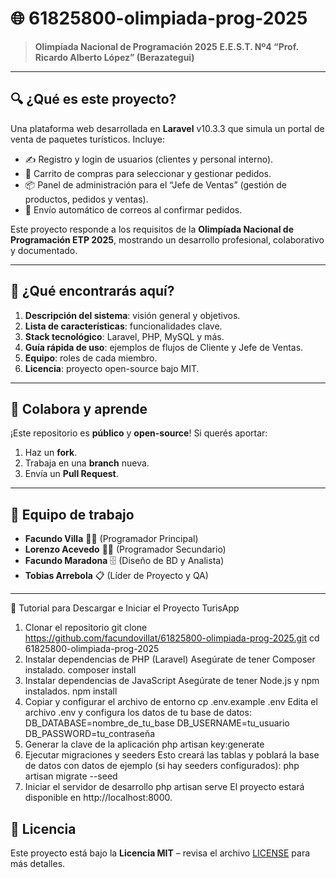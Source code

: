 # 🌐 61825800-olimpiada-prog-2025

> **Olimpíada Nacional de Programación 2025**
> **E.E.S.T. Nº4 “Prof. Ricardo Alberto López” (Berazategui)**

---

## 🔍 ¿Qué es este proyecto?

Una plataforma web desarrollada en **Laravel** v10.3.3 que simula un portal de venta de paquetes turísticos. Incluye:

* ✍️ Registro y login de usuarios (clientes y personal interno).
* 🛒 Carrito de compras para seleccionar y gestionar pedidos.
* 📦 Panel de administración para el “Jefe de Ventas” (gestión de productos, pedidos y ventas).
* 📧 Envío automático de correos al confirmar pedidos.

Este proyecto responde a los requisitos de la **Olimpíada Nacional de Programación ETP 2025**, mostrando un desarrollo profesional, colaborativo y documentado.

---

## 🚀 ¿Qué encontrarás aquí?

1. **Descripción del sistema**: visión general y objetivos.
2. **Lista de características**: funcionalidades clave.
3. **Stack tecnológico**: Laravel, PHP, MySQL y más.
4. **Guía rápida de uso**: ejemplos de flujos de Cliente y Jefe de Ventas.
5. **Equipo**: roles de cada miembro.
6. **Licencia**: proyecto open-source bajo MIT.

---

## 🤝 Colabora y aprende

¡Este repositorio es **público** y **open-source**! Si querés aportar:

1. Haz un **fork**.
2. Trabaja en una **branch** nueva.
3. Envía un **Pull Request**.

---

## 📜 Equipo de trabajo

* **Facundo Villa** 👨‍💻 (Programador Principal)
* **Lorenzo Acevedo** 👨‍💻 (Programador Secundario)
* **Facundo Maradona** 🗄️ (Diseño de BD y Analista)
* **Tobias Arrebola** 📋 (Líder de Proyecto y QA)

---


🚀 Tutorial para Descargar e Iniciar el Proyecto TurisApp
1. Clonar el repositorio
git clone https://github.com/facundovillat/61825800-olimpiada-prog-2025.git
cd 61825800-olimpiada-prog-2025
2. Instalar dependencias de PHP (Laravel)
Asegúrate de tener Composer instalado.
composer install
3. Instalar dependencias de JavaScript
Asegúrate de tener Node.js y npm instalados.
npm install
4. Copiar y configurar el archivo de entorno
cp .env.example .env
Edita el archivo .env y configura los datos de tu base de datos:
DB_DATABASE=nombre_de_tu_base
DB_USERNAME=tu_usuario
DB_PASSWORD=tu_contraseña
5. Generar la clave de la aplicación
php artisan key:generate
6. Ejecutar migraciones y seeders
Esto creará las tablas y poblará la base de datos con datos de ejemplo (si hay seeders configurados):
php artisan migrate --seed
7. Iniciar el servidor de desarrollo
php artisan serve
El proyecto estará disponible en http://localhost:8000.

## 📝 Licencia

Este proyecto está bajo la **Licencia MIT** – revisa el archivo [LICENSE](LICENSE) para más detalles.
